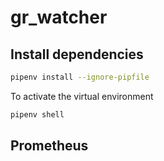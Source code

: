 # gr_watcher

## Install dependencies

```bash
pipenv install --ignore-pipfile
```

To activate the virtual environment

```bash
pipenv shell
``` 

## Prometheus

